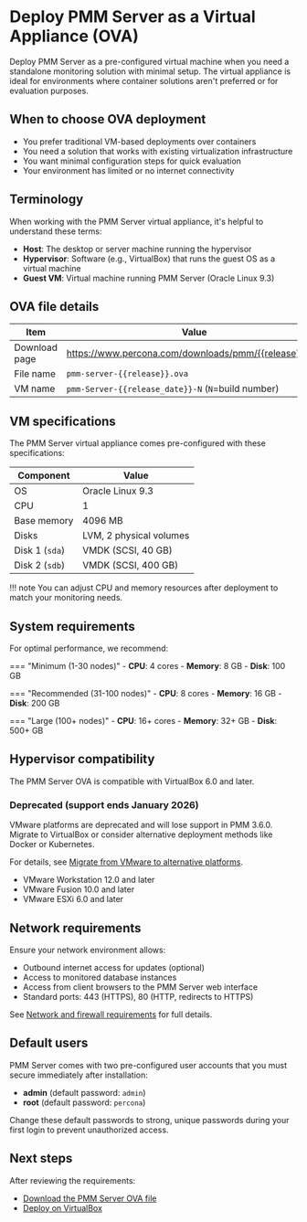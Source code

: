 # Deploy PMM Server as a Virtual Appliance (OVA)

Deploy PMM Server as a pre-configured virtual machine when you need a standalone monitoring solution with minimal setup. The virtual appliance is ideal for environments where container solutions aren't preferred or for evaluation purposes.

## When to choose OVA deployment

- You prefer traditional VM-based deployments over containers
- You need a solution that works with existing virtualization infrastructure
- You want minimal configuration steps for quick evaluation
- Your environment has limited or no internet connectivity

## Terminology

When working with the PMM Server virtual appliance, it's helpful to understand these terms:

- **Host**: The desktop or server machine running the hypervisor
- **Hypervisor**: Software (e.g., VirtualBox) that runs the guest OS as a virtual machine
- **Guest VM**: Virtual machine running PMM Server (Oracle Linux 9.3)

## OVA file details

| Item | Value |
|------|-------|
| Download page | https://www.percona.com/downloads/pmm/{{release}}/ova |
| File name | `pmm-server-{{release}}.ova` |
| VM name | `pmm-Server-{{release_date}}-N` (`N`=build number) |

## VM specifications

The PMM Server virtual appliance comes pre-configured with these specifications:

| Component | Value |
|-----------|-------|
| OS | Oracle Linux 9.3 |
| CPU | 1 |
| Base memory | 4096 MB |
| Disks | LVM, 2 physical volumes |
| Disk 1 (`sda`) | VMDK (SCSI, 40 GB) |
| Disk 2 (`sdb`) | VMDK (SCSI, 400 GB) |

!!! note
    You can adjust CPU and memory resources after deployment to match your monitoring needs.

## System requirements

For optimal performance, we recommend:

=== "Minimum (1-30 nodes)"
    - **CPU**: 4 cores
    - **Memory**: 8 GB
    - **Disk**: 100 GB

=== "Recommended (31-100 nodes)"
    - **CPU**: 8 cores
    - **Memory**: 16 GB
    - **Disk**: 200 GB

=== "Large (100+ nodes)"
    - **CPU**: 16+ cores
    - **Memory**: 32+ GB
    - **Disk**: 500+ GB

## Hypervisor compatibility

The PMM Server OVA is compatible with VirtualBox 6.0 and later. 

### Deprecated (support ends January 2026)

VMware platforms are deprecated and will lose support in PMM 3.6.0.
 Migrate to VirtualBox or consider alternative deployment methods like Docker or Kubernetes. 
 
 For details, see [Migrate from VMware to alternative platforms](../../../../pmm-upgrade/migrating_from_vmware.md).

- VMware Workstation 12.0 and later
- VMware Fusion 10.0 and later
- VMware ESXi 6.0 and later 

## Network requirements

Ensure your network environment allows:

- Outbound internet access for updates (optional)
- Access to monitored database instances
- Access from client browsers to the PMM Server web interface
- Standard ports: 443 (HTTPS), 80 (HTTP, redirects to HTTPS)

See [Network and firewall requirements](../../../plan-pmm-installation/network_and_firewall.md) for full details.

## Default users

PMM Server comes with two pre-configured user accounts that you must secure immediately after installation:

- **admin** (default password: `admin`)
- **root** (default password: `percona`)

Change these default passwords to strong, unique passwords during your first login to prevent unauthorized access.

## Next steps

After reviewing the requirements:

- [Download the PMM Server OVA file](download_ova.md)
- [Deploy on VirtualBox](virtualbox.md)